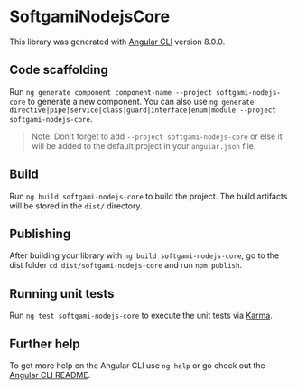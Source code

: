 # SoftgamiNodejsCore

This library was generated with [Angular CLI](https://github.com/angular/angular-cli) version 8.0.0.

## Code scaffolding

Run `ng generate component component-name --project softgami-nodejs-core` to generate a new component. You can also use `ng generate directive|pipe|service|class|guard|interface|enum|module --project softgami-nodejs-core`.
> Note: Don't forget to add `--project softgami-nodejs-core` or else it will be added to the default project in your `angular.json` file. 

## Build

Run `ng build softgami-nodejs-core` to build the project. The build artifacts will be stored in the `dist/` directory.

## Publishing

After building your library with `ng build softgami-nodejs-core`, go to the dist folder `cd dist/softgami-nodejs-core` and run `npm publish`.

## Running unit tests

Run `ng test softgami-nodejs-core` to execute the unit tests via [Karma](https://karma-runner.github.io).

## Further help

To get more help on the Angular CLI use `ng help` or go check out the [Angular CLI README](https://github.com/angular/angular-cli/blob/master/README.md).
